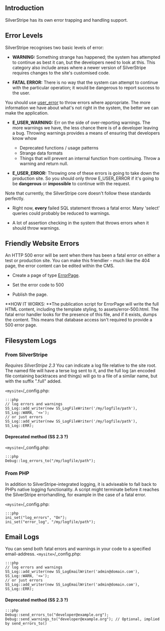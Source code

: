 ## Introduction

SilverStripe has its own error trapping and handling support.

## Error Levels

SilverStripe recognises two basic levels of error:


*  **WARNING:** Something strange has happened; the system has attempted to continue as best it can, but the developers
need to look at this.  This category also include areas where a newer version of SilverStripe requires changes to the
site's customised code.


*  **FATAL ERROR:** There is no way that the system can attempt to continue with the particular operation; it would be
dangerous to report success to the user.

You should use [user_error](http://www.php.net/user_error) to throw errors where appropriate.  The more information we
have about what's not right in the system, the better we can make the application.


*  **E_USER_WARNING:** Err on the side of over-reporting warnings.  The more warnings we have, the less chance there is
of a developer leaving a bug.  Throwing warnings provides a means of ensuring that developers know whow
    * Deprecated functions / usage patterns
    * Strange data formats
    * Things that will prevent an internal function from continuing.  Throw a warning and return null.


*  **E_USER_ERROR:** Throwing one of these errors is going to take down the production site.  So you should only throw
E_USER_ERROR if it's going to be **dangerous** or **impossible** to continue with the request.

Note that currently, the SilverStripe core doesn't follow these standards perfectly.


*  Right now, **every** failed SQL statement throws a fatal error.  Many 'select' queries could probably be reduced to
warnings.

*  A lot of assertion checking in the system that throws errors when it should throw warnings.

## Friendly Website Errors

An HTTP 500 error will be sent when there has been a fatal error on either a test or production site.  You can make this
friendlier - much like the 404 page, the error content can be edited within the CMS.


*  Create a page of type [ErrorPage](ErrorPage).

*  Set the error code to 500

*  Publish the page.

**HOW IT WORKS: **The publication script for ErrorPage will write the full HTML content, including the template styling,
to assets/error-500.html.  The fatal error handler looks for the presence of this file, and if it exists, dumps the
content.  This means that database access isn't required to provide a 500 error page.

## Filesystem Logs



### From SilverStripe

*Requires SilverStripe 2.3*
You can indicate a log file relative to the site root. The named file will have a terse log sent to it, and the full log
(an encoded file containing backtraces and things) will go to a file of a similar name, but with the suffix ".full"
added.

`<mysite>`/_config.php:

	:::php
	// log errors and warnings
	SS_Log::add_writer(new SS_LogFileWriter('/my/logfile/path'), SS_Log::WARN, '<=');
	// or just errors
	SS_Log::add_writer(new SS_LogFileWriter('/my/logfile/path'), SS_Log::ERR);


#### Deprecated method (SS 2.3 ?)

`<mysite>`/_config.php:

	:::php
	Debug::log_errors_to("/my/logfile/path");


### From PHP

In addition to SilverStripe-integrated logging, it is adviseable to fall back to PHPs native logging functionality. A
script might terminate before it reaches the SilverStripe errorhandling, for example in the case of a fatal error.

`<mysite>`/_config.php:

	:::php
	ini_set("log_errors", "On");
	ini_set("error_log", "/my/logfile/path");



## Email Logs

You can send both fatal errors and warnings in your code to a specified email-address.
`<mysite>`/_config.php:

	:::php
	// log errors and warnings
	SS_Log::add_writer(new SS_LogEmailWriter('admin@domain.com'), SS_Log::WARN, '<=');
	// or just errors
	SS_Log::add_writer(new SS_LogEmailWriter('admin@domain.com'), SS_Log::ERR);


#### Deprecated method (SS 2.3 ?)

	:::php
	Debug::send_errors_to("developer@example.org");
	Debug::send_warnings_to("developer@example.org"); // Optional, implied by send_errors_to()

